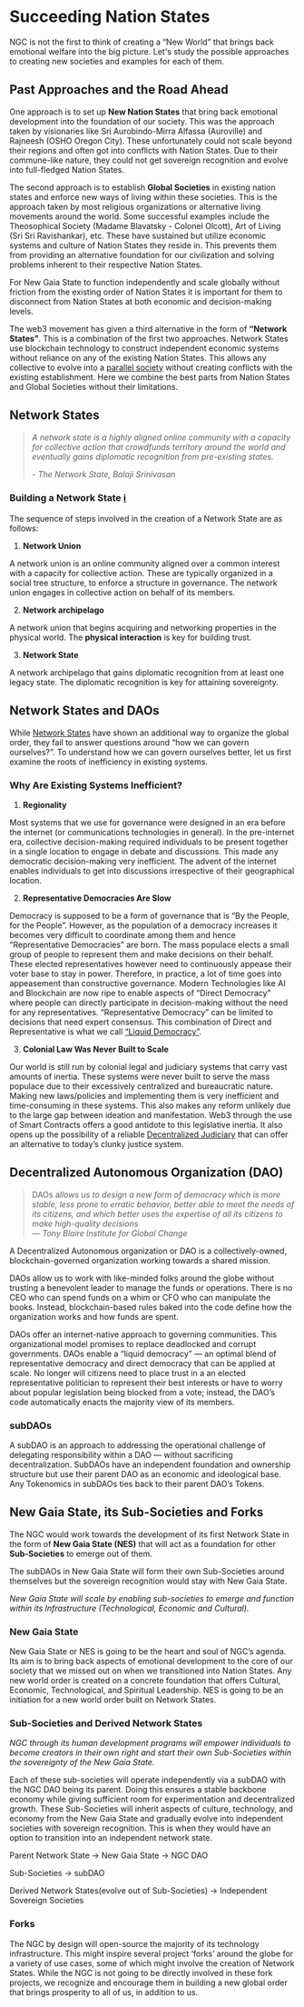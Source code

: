# Succeeding Nation States

NGC is not the first to think of creating a “New World” that brings back emotional welfare into the big picture. Let's study the possible approaches to creating new societies and examples for each of them.

## Past Approaches and the Road Ahead

One approach is to set up **New Nation States** that bring back emotional development into the foundation of our society. This was the approach taken by visionaries like Sri Aurobindo-Mirra Alfassa (Auroville) and Rajneesh (OSHO Oregon City). These unfortunately could not scale beyond their regions and often got into conflicts with Nation States. Due to their commune-like nature, they could not get sovereign recognition and evolve into full-fledged Nation States.

The second approach is to establish **Global Societies** in existing nation states and enforce new ways of living within these societies. This is the approach taken by most religious organizations or alternative living movements around the world. Some successful examples include the Theosophical Society (Madame Blavatsky - Colonel Olcott), Art of Living (Sri Sri Ravishankar), etc. These have sustained but utilize economic systems and culture of Nation States they reside in. This prevents them from providing an alternative foundation for our civilization and solving problems inherent to their respective Nation States.

For New Gaia State to function independently and scale globally without friction from the existing order of Nation States it is important for them to disconnect from Nation States at both economic and decision-making levels.

The web3 movement has given a third alternative in the form of **“Network States”**. This is a combination of the first two approaches. Network States use blockchain technology to construct independent economic systems without reliance on any of the existing Nation States. This allows any collective to evolve into a [parallel society](https://thenetworkstate.com/the-one-commandment#the-concept-of-a-parallel-society) without creating conflicts with the existing establishment. Here we combine the best parts from Nation States and Global Societies without their limitations.

## Network States

> *A network state is a highly aligned online community with a capacity for collective action that crowdfunds territory around the world and eventually gains diplomatic recognition from pre-existing states.*
> 
> *- The Network State, Balaji Srinivasan*

### Building a Network State [ℹ️](https://thenetworkstate.com/on-network-states#path-to-the-network-state)

The sequence of steps involved in the creation of a Network State are as follows:

1. **Network Union**

A network union is an online community aligned over a common interest with a capacity for collective action. These are typically organized in a social tree structure, to enforce a structure in governance. The network union engages in collective action on behalf of its members.

2. **Network archipelago**

A network union that begins acquiring and networking properties in the physical world. The **physical interaction** is key for building trust.

3. **Network State**

A network archipelago that gains diplomatic recognition from at least one legacy state. The diplomatic recognition is key for attaining sovereignty.

## Network States and DAOs

While [Network States](#377444ea-a810-41d6-8a37-8ffa75082172) have shown an additional way to organize the global order, they fail to answer questions around “how we can govern ourselves?”. To understand how we can govern ourselves better, let us first examine the roots of inefficiency in existing systems.

### Why Are Existing Systems Inefficient?

1. **Regionality**

Most systems that we use for governance were designed in an era before the internet (or communications technologies in general). In the pre-internet era, collective decision-making required individuals to be present together in a single location to engage in debate and discussions. This made any democratic decision-making very inefficient. The advent of the internet enables individuals to get into discussions irrespective of their geographical location.

2. **Representative Democracies Are Slow**

Democracy is supposed to be a form of governance that is “By the People, for the People”. However, as the population of a democracy increases it becomes very difficult to coordinate among them and hence “Representative Democracies” are born. The mass populace elects a small group of people to represent them and make decisions on their behalf. These elected representatives however need to continuously appease their voter base to stay in power. Therefore, in practice, a lot of time goes into appeasement than constructive governance. Modern Technologies like AI and Blockchain are now ripe to enable aspects of “Direct Democracy” where people can directly participate in decision-making without the need for any representatives. “Representative Democracy” can be limited to decisions that need expert consensus. This combination of Direct and Representative is what we call [“Liquid Democracy”](https://www.cryptoaltruism.org/blog/liquid-democracy-the-future-of-governance-powered-by-blockchain).

3. **Colonial Law Was Never Built to Scale**

Our world is still run by colonial legal and judiciary systems that carry vast amounts of inertia. These systems were never built to serve the mass populace due to their excessively centralized and bureaucratic nature. Making new laws/policies and implementing them is very inefficient and time-consuming in these systems. This also makes any reform unlikely due to the large gap between ideation and manifestation. Web3 through the use of Smart Contracts offers a good antidote to this legislative inertia. It also opens up the possibility of a reliable [Decentralized Judiciary](https://kleros.io/) that can offer an alternative to today’s clunky justice system.

## Decentralized Autonomous Organization (DAO)

> DAOs a*llows us to design a new form of democracy which is more stable, less prone to erratic behavior, better able to meet the needs of its citizens, and which better uses the expertise of all its citizens to make high-quality decisions*  
> *— Tony Blaire Institute for Global Change*

A Decentralized Autonomous organization or DAO is a collectively-owned, blockchain-governed organization working towards a shared mission.

DAOs allow us to work with like-minded folks around the globe without trusting a benevolent leader to manage the funds or operations. There is no CEO who can spend funds on a whim or CFO who can manipulate the books. Instead, blockchain-based rules baked into the code define how the organization works and how funds are spent.

DAOs offer an internet-native approach to governing communities. This organizational model promises to replace deadlocked and corrupt governments. DAOs enable a “liquid democracy” — an optimal blend of representative democracy and direct democracy that can be applied at scale. No longer will citizens need to place trust in a an elected representative politician to represent their best interests or have to worry about popular legislation being blocked from a vote; instead, the DAO’s code automatically enacts the majority view of its members.

### subDAOs

A subDAO is an approach to addressing the operational challenge of delegating responsibility within a DAO — without sacrificing decentralization. SubDAOs have an independent foundation and ownership structure but use their parent DAO as an economic and ideological base. Any Tokenomics in subDAOs ties back to their parent DAO’s Tokens.

## New Gaia State, its Sub-Societies and Forks

The NGC would work towards the development of its first Network State in the form of **New Gaia State (NES)** that will act as a foundation for other **Sub-Societies** to emerge out of them.

The subDAOs in New Gaia State will form their own Sub-Societies around themselves but the sovereign recognition would stay with New Gaia State.

*New Gaia State will scale by enabling sub-societies to emerge and function within its Infrastructure (Technological, Economic and Cultural).*

### New Gaia State

New Gaia State or NES is going to be the heart and soul of NGC’s agenda. Its aim is to bring back aspects of emotional development to the core of our society that we missed out on when we transitioned into Nation States. Any new world order is created on a concrete foundation that offers Cultural, Economic, Technological, and Spiritual Leadership. NES is going to be an initiation for a new world order built on Network States.

### Sub-Societies and Derived Network States

*NGC through its human development programs will empower individuals to become creators in their own right and start their own Sub-Societies within the sovereignty of the New Gaia State.*

Each of these sub-societies will operate independently via a subDAO with the NGC DAO being its parent. Doing this ensures a stable backbone economy while giving sufficient room for experimentation and decentralized growth. These Sub-Societies will inherit aspects of culture, technology, and economy from the New Gaia State and gradually evolve into independent societies with sovereign recognition. This is when they would have an option to transition into an independent network state.

Parent Network State → New Gaia State → NGC DAO

Sub-Societies → subDAO

Derived Network States(evolve out of Sub-Societies) → Independent Sovereign Societies

### Forks

The NGC by design will open-source the majority of its technology infrastructure. This might inspire several project ‘forks’ around the globe for a variety of use cases, some of which might involve the creation of Network States. While the NGC is not going to be directly involved in these fork projects, we recognize and encourage them in building a new global order that brings prosperity to all of us, in addition to us.
